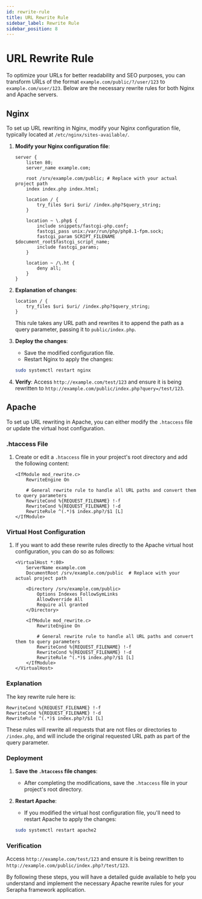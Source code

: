 ```yaml
---
id: rewrite-rule
title: URL Rewrite Rule
sidebar_label: Rewrite Rule
sidebar_position: 8
---
```


# URL Rewrite Rule

To optimize your URLs for better readability and SEO purposes, you can transform URLs of the format `example.com/public/?/user/123` to `example.com/user/123`. Below are the necessary rewrite rules for both Nginx and Apache servers.

## Nginx

To set up URL rewriting in Nginx, modify your Nginx configuration file, typically located at `/etc/nginx/sites-available/`.

1. **Modify your Nginx configuration file**:

    ```nginx
    server {
        listen 80;
        server_name example.com;

        root /srv/example.com/public; # Replace with your actual project path
        index index.php index.html;

        location / {
            try_files $uri $uri/ /index.php?$query_string;
        }

        location ~ \.php$ {
            include snippets/fastcgi-php.conf;
            fastcgi_pass unix:/var/run/php/php8.1-fpm.sock;
            fastcgi_param SCRIPT_FILENAME $document_root$fastcgi_script_name;
            include fastcgi_params;
        }

        location ~ /\.ht {
            deny all;
        }
    }
    ```

2. **Explanation of changes**:

    ```nginx
    location / {
        try_files $uri $uri/ /index.php?$query_string;
    }
    ```

    This rule takes any URL path and rewrites it to append the path as a query parameter, passing it to `public/index.php`.

3. **Deploy the changes**:

    - Save the modified configuration file.
    - Restart Nginx to apply the changes:

    ```bash
    sudo systemctl restart nginx
    ```

4. **Verify**:
    Access `http://example.com/test/123` and ensure it is being rewritten to `http://example.com/public/index.php?query=/test/123`.

## Apache

To set up URL rewriting in Apache, you can either modify the `.htaccess` file or update the virtual host configuration.

### .htaccess File

1. Create or edit a `.htaccess` file in your project's root directory and add the following content:

    ```apacheconf
    <IfModule mod_rewrite.c>
        RewriteEngine On

        # General rewrite rule to handle all URL paths and convert them to query parameters
        RewriteCond %{REQUEST_FILENAME} !-f
        RewriteCond %{REQUEST_FILENAME} !-d
        RewriteRule ^(.*)$ index.php?/$1 [L]
    </IfModule>
    ```

### Virtual Host Configuration

1. If you want to add these rewrite rules directly to the Apache virtual host configuration, you can do so as follows:

    ```apacheconf
    <VirtualHost *:80>
        ServerName example.com
        DocumentRoot /srv/example.com/public  # Replace with your actual project path

        <Directory /srv/example.com/public>
            Options Indexes FollowSymLinks
            AllowOverride All
            Require all granted
        </Directory>

        <IfModule mod_rewrite.c>
            RewriteEngine On

            # General rewrite rule to handle all URL paths and convert them to query parameters
            RewriteCond %{REQUEST_FILENAME} !-f
            RewriteCond %{REQUEST_FILENAME} !-d
            RewriteRule ^(.*)$ index.php?/$1 [L]
        </IfModule>
    </VirtualHost>
    ```

### Explanation

The key rewrite rule here is:

```apacheconf
RewriteCond %{REQUEST_FILENAME} !-f
RewriteCond %{REQUEST_FILENAME} !-d
RewriteRule ^(.*)$ index.php?/$1 [L]
```

These rules will rewrite all requests that are not files or directories to `/index.php`, and will include the original requested URL path as part of the query parameter.

### Deployment

1. **Save the `.htaccess` file changes**:
    - After completing the modifications, save the `.htaccess` file in your project's root directory.

2. **Restart Apache**:
    - If you modified the virtual host configuration file, you'll need to restart Apache to apply the changes:

    ```bash
    sudo systemctl restart apache2
    ```

### Verification

Access `http://example.com/test/123` and ensure it is being rewritten to `http://example.com/public/index.php?/test/123`.

By following these steps, you will have a detailed guide available to help you understand and implement the necessary Apache rewrite rules for your Serapha framework application.

